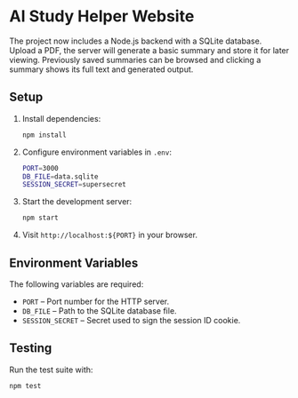 # AI Study Helper Website

The project now includes a Node.js backend with a SQLite database. Upload a PDF, the server will generate a basic summary and store it for later viewing. Previously saved summaries can be browsed and clicking a summary shows its full text and generated output.

## Setup

1. Install dependencies:
   ```bash
   npm install
   ```
2. Configure environment variables in `.env`:
   ```bash
   PORT=3000
   DB_FILE=data.sqlite
   SESSION_SECRET=supersecret
   ```
3. Start the development server:
   ```bash
   npm start
   ```
4. Visit `http://localhost:${PORT}` in your browser.

## Environment Variables

The following variables are required:

- `PORT` – Port number for the HTTP server.
- `DB_FILE` – Path to the SQLite database file.
- `SESSION_SECRET` – Secret used to sign the session ID cookie.

## Testing

Run the test suite with:
```bash
npm test
```
